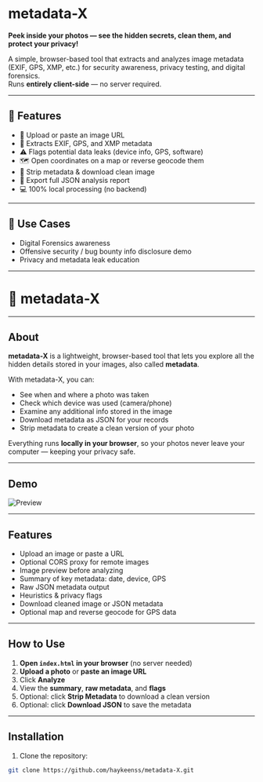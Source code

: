 # metadata-X
**Peek inside your photos — see the hidden secrets, clean them, and protect your privacy!**

A simple, browser-based tool that extracts and analyzes image metadata (EXIF, GPS, XMP, etc.) for security awareness, privacy testing, and digital forensics.  
Runs **entirely client-side** — no server required.

---

## 🚀 Features

- 📁 Upload or paste an image URL  
- 🧠 Extracts EXIF, GPS, and XMP metadata  
- ⚠️ Flags potential data leaks (device info, GPS, software)  
- 🗺️ Open coordinates on a map or reverse geocode them  
- 🧹 Strip metadata & download clean image  
- 🧾 Export full JSON analysis report  
- 💻 100% local processing (no backend)

---

## 🧩 Use Cases
- Digital Forensics awareness  
- Offensive security / bug bounty info disclosure demo  
- Privacy and metadata leak education  

---
# 🧠 metadata-X


---

## About

**metadata-X** is a lightweight, browser-based tool that lets you explore all the hidden details stored in your images, also called **metadata**.  

With metadata-X, you can:  
- See when and where a photo was taken  
- Check which device was used (camera/phone)  
- Examine any additional info stored in the image  
- Download metadata as JSON for your records  
- Strip metadata to create a clean version of your photo  

Everything runs **locally in your browser**, so your photos never leave your computer — keeping your privacy safe.  

---

## Demo

![Preview](https://via.placeholder.com/600x300.png?text=metadata-X+Preview)

---

## Features

- Upload an image or paste a URL  
- Optional CORS proxy for remote images  
- Image preview before analyzing  
- Summary of key metadata: date, device, GPS  
- Raw JSON metadata output  
- Heuristics & privacy flags  
- Download cleaned image or JSON metadata  
- Optional map and reverse geocode for GPS data  

---

## How to Use

1. **Open `index.html` in your browser** (no server needed)  
2. **Upload a photo** or **paste an image URL**  
3. Click **Analyze**  
4. View the **summary**, **raw metadata**, and **flags**  
5. Optional: click **Strip Metadata** to download a clean version  
6. Optional: click **Download JSON** to save the metadata  

---

## Installation

1. Clone the repository:

```bash
git clone https://github.com/haykeenss/metadata-X.git
